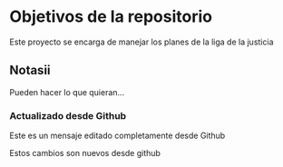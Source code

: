 # Objetivos de la repositorio

Este proyecto se encarga de manejar los planes de la liga de la justicia


## Notasii
Pueden hacer lo que quieran...

### Actualizado desde Github
Este es un mensaje editado completamente desde Github

Estos cambios son nuevos desde github
